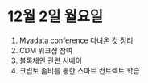 
# 12월 2일 월요일

1. Myadata conference 다녀온 것 정리
2. CDM 워크샵 참여
3. 블록체인 관련 서베이
4. 크립토 좀비를 통한 스마트 컨트렉트 학습
